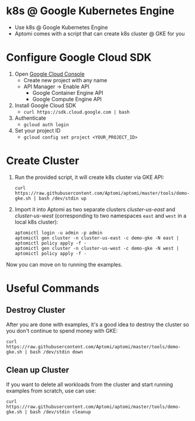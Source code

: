 # k8s @ Google Kubernetes Engine
* Use k8s @ Google Kubernetes Engine
* Aptomi comes with a script that can create k8s cluster @ GKE for you

# Configure Google Cloud SDK
1. Open [Google Cloud Console](https://console.cloud.google.com/)
    * Create new project with any name
    * API Manager -> Enable API
        * Google Container Engine API
        * Google Compute Engine API
1. Install Google Cloud SDK
    * ```curl https://sdk.cloud.google.com | bash```
1. Authenticate
    * ```gcloud auth login```
1. Set your project ID
    * ```gcloud config set project <YOUR_PROJECT_ID>```
    
# Create Cluster
1. Run the provided script, it will create k8s cluster via GKE API:
    ```
    curl https://raw.githubusercontent.com/Aptomi/aptomi/master/tools/demo-gke.sh | bash /dev/stdin up
    ```
      
2. Import it into Aptomi as two separate clusters *cluster-us-east* and *cluster-us-west* (corresponding to two namespaces `east` and `west` in a local k8s cluster):
    ```
    aptomictl login -u admin -p admin
    aptomictl gen cluster -n cluster-us-east -c demo-gke -N east | aptomictl policy apply -f -
    aptomictl gen cluster -n cluster-us-west -c demo-gke -N west | aptomictl policy apply -f -
    ```

Now you can move on to running the examples.

# Useful Commands

## Destroy Cluster
After you are done with examples, it's a good idea to destroy the cluster so you don't continue to spend money with GKE: 
```
curl https://raw.githubusercontent.com/Aptomi/aptomi/master/tools/demo-gke.sh | bash /dev/stdin down
```  

## Clean up Cluster
If you want to delete all workloads from the cluster and start running examples from scratch, use can use:
```
curl https://raw.githubusercontent.com/Aptomi/aptomi/master/tools/demo-gke.sh | bash /dev/stdin cleanup
```
